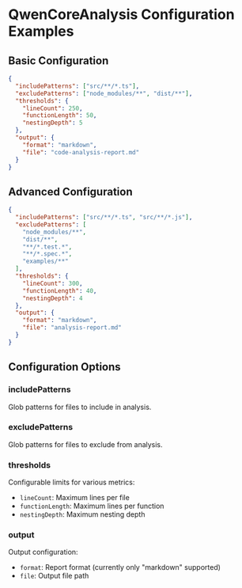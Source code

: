 # QwenCoreAnalysis Configuration Examples

## Basic Configuration

```json
{
  "includePatterns": ["src/**/*.ts"],
  "excludePatterns": ["node_modules/**", "dist/**"],
  "thresholds": {
    "lineCount": 250,
    "functionLength": 50,
    "nestingDepth": 5
  },
  "output": {
    "format": "markdown",
    "file": "code-analysis-report.md"
  }
}
```

## Advanced Configuration

```json
{
  "includePatterns": ["src/**/*.ts", "src/**/*.js"],
  "excludePatterns": [
    "node_modules/**",
    "dist/**",
    "**/*.test.*",
    "**/*.spec.*",
    "examples/**"
  ],
  "thresholds": {
    "lineCount": 300,
    "functionLength": 40,
    "nestingDepth": 4
  },
  "output": {
    "format": "markdown",
    "file": "analysis-report.md"
  }
}
```

## Configuration Options

### includePatterns

Glob patterns for files to include in analysis.

### excludePatterns

Glob patterns for files to exclude from analysis.

### thresholds

Configurable limits for various metrics:

- `lineCount`: Maximum lines per file
- `functionLength`: Maximum lines per function
- `nestingDepth`: Maximum nesting depth

### output

Output configuration:

- `format`: Report format (currently only "markdown" supported)
- `file`: Output file path
